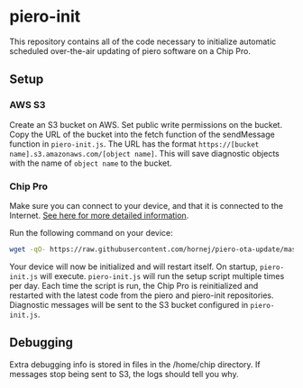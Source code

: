 # piero-init

This repository contains all of the code necessary to initialize automatic scheduled over-the-air updating of piero software on a Chip Pro.

## Setup

### AWS S3

Create an S3 bucket on AWS. Set public write permissions on the bucket. Copy the URL of the bucket into the fetch function of the sendMessage function in `piero-init.js`.
The URL has the format `https://[bucket name].s3.amazonaws.com/[object name]`. This will save diagnostic objects with the name of `object name` to the bucket.

### Chip Pro

Make sure you can connect to your device, and that it is connected to the Internet. [See here for more detailed information](https://docs.getchip.com/chip_pro.html#connect-and-control).

Run the following command on your device:

```bash
wget -qO- https://raw.githubusercontent.com/hornej/piero-ota-update/master/piero-ota-update.sh | bash
```

Your device will now be initialized and will restart itself. On startup, `piero-init.js` will execute.
`piero-init.js` will run the setup script multiple times per day. Each time the script is run, the Chip Pro is reinitialized and restarted with the latest code from the piero and piero-init repositories.
Diagnostic messages will be sent to the S3 bucket configured in `piero-init.js`.

## Debugging

Extra debugging info is stored in files in the /home/chip directory. If messages stop being sent to S3, the logs should tell you why.
